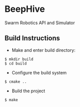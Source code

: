 BeepHive
========

Swarm Robotics API and Simulator

## Build Instructions
* Make and enter build directory:
```
$ mkdir build
$ cd build
```
* Configure the build system
```
$ cmake ..
```
* Build the project
```
$ make
```

